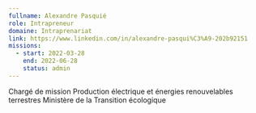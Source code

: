 ```yaml
---
fullname: Alexandre Pasquié
role: Intrapreneur
domaine: Intraprenariat
link: https://www.linkedin.com/in/alexandre-pasqui%C3%A9-202b92151
missions:
  - start: 2022-03-28
    end: 2022-06-28
    status: admin
---
```


Chargé de mission Production électrique et énergies renouvelables terrestres
Ministère de la Transition écologique
